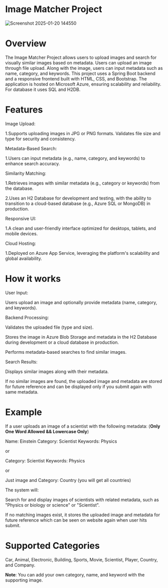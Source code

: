 # Image Matcher Project

![Screenshot 2025-01-20 144550](https://github.com/user-attachments/assets/09fa8d84-4f99-4305-8d90-e088197dee34)


# Overview

The Image Matcher Project allows users to upload images and search for visually similar images based on metadata. Users can upload an image through file upload. Along with the image, users can input metadata such as name, category, and keywords. This project uses a Spring Boot backend and a responsive frontend built with HTML, CSS, and Bootstrap. The application is hosted on Microsoft Azure, ensuring scalability and reliability. For database it uses SQL and H2DB.

# Features

Image Upload:

 1.Supports uploading images in JPG or PNG formats. 
Validates file size and type for security and consistency.

Metadata-Based Search:

1.Users can input metadata (e.g., name, category, and keywords) to enhance search accuracy.

Similarity Matching:

1.Retrieves images with similar metadata (e.g., category or keywords) from the database.

2.Uses an H2 Database for development and testing, with the ability to transition to a cloud-based database (e.g., Azure SQL or MongoDB) in production.

Responsive UI:

1.A clean and user-friendly interface optimized for desktops, tablets, and mobile devices.

Cloud Hosting:

1.Deployed on Azure App Service, leveraging the platform's scalability and global availability.

# How it works

User Input:

Users upload an image and optionally provide metadata (name, category, and keywords).

Backend Processing:

Validates the uploaded file (type and size).

Stores the image in Azure Blob Storage and metadata in the H2 Database during development or a cloud database in production.

Performs metadata-based searches to find similar images.

Search Results:

Displays similar images along with their metadata. 

If no similar images are found, the uploaded image and metadata are stored for future reference and can be displayed only if you submit again with same metadata.

# Example 

If a user uploads an image of a scientist with the following metadata:  (**Only One Word Allowed && Lowercase Only**)

Name: Einstein
Category: Scientist
Keywords: Physics

or 

Category: Scientist
Keywords: Physics

or

Just image and Category: Country (you will get all countries)

The system will:

Search for and display images of scientists with related metadata, such as "Physics or biology or science" or "Scientist".

If no matching images exist, it stores the uploaded image and metadata for future reference which can be seen on website again when user hits submit.

# Supported Categories

Car,
Animal,
Electronic,
Building,
Sports,
Movie,
Scientist,
Player, 
Country, and 
Company.

**Note**: You can add your own category, name, and keyword with the supporting image.

